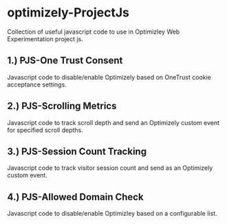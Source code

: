 # optimizely-ProjectJs
Collection of useful javascript code to use in Optimizley Web Experimentation project js.

## 1.) PJS-One Trust Consent
Javascript code to disable/enable Optimizely based on OneTrust cookie acceptance settings.

## 2.) PJS-Scrolling Metrics
Javascript code to track scroll depth and send an Optimizely custom event for specified scroll depths.

## 3.) PJS-Session Count Tracking
Javascript code to track visitor session count and send as an Optimizely custom event.

## 4.) PJS-Allowed Domain Check
Javascript code to disable/enable Optimizley based on a configurable list.
